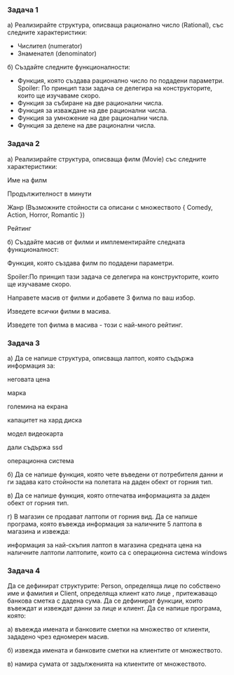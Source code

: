 ### Задача 1

а) Реализирайте структура, описваща рационално число (Rational), със следните характеристики:

- Числител (numerator)
- Знаменател (denominator)
  
б) Създайте следните функционалности:

- Функция, която създава рационално число по подадени параметри.
  Spoiler: По принцип тази задача се делегира на конструкторите, които ще изучаваме скоро.
- Функция за събиране на две рационални числа.
- Функция за изваждане на две рационални числа.
- Функция за умножение на две рационални числа.
- Функция за делене на две рационални числа.

### Задача 2 

а) Реализирайте структура, описваща филм (Movie) със следните характеристики:

Име на филм

Продължителност в минути

Жанр (Възможните стойности са описани с 
множеството { Comedy, Action, Horror, Romantic })

Рейтинг

б) Създайте масив от филми и имплементирайте следната функционалност:


Функция, която създава филм по подадени параметри. 

Spoiler:По принцип тази задача се делегира на конструкторите,
които ще изучаваме скоро.

Направете масив от филми и добавете 3 филма по ваш избор.

Изведете всички филми в масива.

Изведете топ филма в масива - този с най-много рейтинг.


### Задача 3 
а) Да се напише структура, описваща лаптоп, която съдържа информация за:

неговата цена

марка

големина на екрана

капацитет на хард диска

модел видеокарта

дали съдържа ssd

операционна система

б) Да се напише функция, която чете въведени от потребителя данни и 
ги задава като стойности на полетата на даден обект от горния тип.

в) Да се напише функция, която отпечатва информацията за даден обект от горния тип.

г) В магазин се продават лаптопи от горния вид. Да се напише програма,
която въвежда информация за наличните 5 лаптопа в магазина и извежда:

информация за най-скъпия лаптоп в магазина
средната цена на наличните лаптопи
лаптопите, които са с операционна система windows

### Задача 4 
Да се дефинират структурите: Person, определяща лице по собствено име и фамилия и Client,
определяща клиент като лице , притежаващо банкова сметка с дадена сума.
Да се дефинират функции, които въвеждат и извеждат данни за лице и клиент.
Да се напише програма, която:

а) въвежда имената и банковите сметки на множество от клиенти, зададено чрез едномерен масив.

б) извежда имената и банковите сметки на клиентите от множеството.

в) намира сумата от задълженията на клиентите от множеството.



